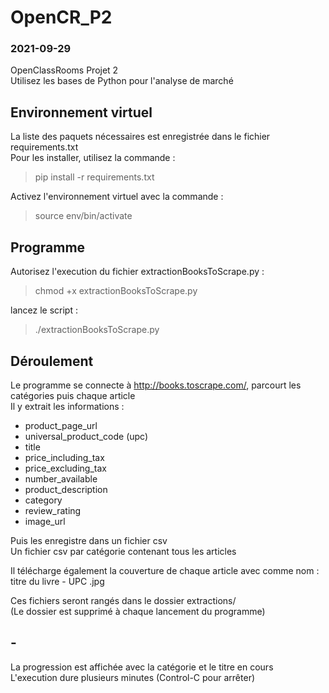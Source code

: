 # OpenCR_P2
### 2021-09-29

OpenClassRooms Projet 2  
Utilisez les bases de Python pour l'analyse de marché  

## Environnement virtuel
La liste des paquets nécessaires est enregistrée dans le fichier requirements.txt  
Pour les installer, utilisez la commande :  
>pip install -r requirements.txt


Activez l'environnement virtuel avec la commande :  
>source env/bin/activate

## Programme
Autorisez l'execution du fichier extractionBooksToScrape.py :  
>chmod +x extractionBooksToScrape.py


lancez le script :  
>./extractionBooksToScrape.py

## Déroulement
Le programme se connecte à <http://books.toscrape.com/>, parcourt les catégories puis chaque article  
Il y extrait les informations :  
+ product_page_url
+ universal_product_code (upc)
+ title
+ price_including_tax
+ price_excluding_tax
+ number_available
+ product_description
+ category
+ review_rating
+ image_url


Puis les enregistre dans un fichier csv  
Un fichier csv par catégorie contenant tous les articles  


Il télécharge également la couverture de chaque article avec comme nom :  
titre du livre - UPC .jpg  


Ces fichiers seront rangés dans le dossier extractions/  
(Le dossier est supprimé à chaque lancement du programme)  

## -
La progression est affichée avec la catégorie et le titre en cours  
L'execution dure plusieurs minutes (Control-C pour arrêter)  
